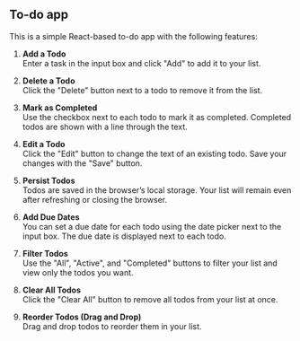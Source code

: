 ## To-do app

This is a simple React-based to-do app with the following features:

1. **Add a Todo**  
   Enter a task in the input box and click "Add" to add it to your list.

2. **Delete a Todo**  
   Click the "Delete" button next to a todo to remove it from the list.

3. **Mark as Completed**  
   Use the checkbox next to each todo to mark it as completed. Completed todos are shown with a line through the text.

4. **Edit a Todo**  
   Click the "Edit" button to change the text of an existing todo. Save your changes with the "Save" button.

5. **Persist Todos**  
   Todos are saved in the browser’s local storage. Your list will remain even after refreshing or closing the browser.

6. **Add Due Dates**  
   You can set a due date for each todo using the date picker next to the input box. The due date is displayed next to each todo.

7. **Filter Todos**  
   Use the "All", "Active", and "Completed" buttons to filter your list and view only the todos you want.

8. **Clear All Todos**  
   Click the "Clear All" button to remove all todos from your list at once.

9. **Reorder Todos (Drag and Drop)**  
   Drag and drop todos to reorder them in your list.
